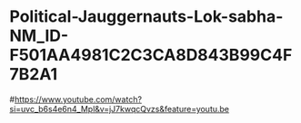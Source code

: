 # Political-Jauggernauts-Lok-sabha-NM_ID-F501AA4981C2C3CA8D843B99C4F7B2A1
#https://www.youtube.com/watch?si=uvc_b6s4e6n4_Mpl&v=jJ7kwqcQvzs&feature=youtu.be
